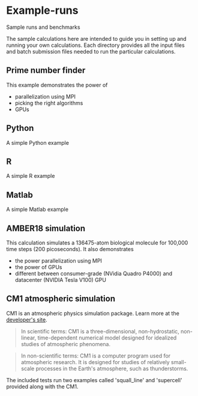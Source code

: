 # Example-runs
Sample runs and benchmarks

The sample calculations here are intended to guide you in setting up and running your own
calculations. Each directory provides all the input files and batch submission files needed to run
the particular calculations.

## Prime number finder
This example demonstrates the power of 
- parallelization using MPI
- picking the right algorithms
- GPUs

## Python

A simple Python example
 

## R

A simple R example
 
## Matlab

A simple Matlab example
 

## AMBER18 simulation  
This calculation simulates a 136475-atom biological molecule for 100,000 time steps (200 picoseconds).
It also demonstrates 
- the power parallelization using MPI
- the power of GPUs
- different between consumer-grade (NVidia Quadro P4000) and datacenter (NVIDIA Tesla V100) GPU 


## CM1 atmospheric simulation  
CM1 is an atmospheric physics simulation package. Learn more at the [developer's
site](http://www2.mmm.ucar.edu/people/bryan/cm1/).

> In scientific terms:  CM1 is a three-dimensional, non-hydrostatic, non-linear, time-dependent numerical model designed for idealized studies of atmospheric phenomena.

> In non-scientific terms: CM1 is a computer program used for atmospheric research. It is designed for studies of relatively small-scale processes in the Earth's atmosphere, such as thunderstorms. 

The included tests run two examples called 'squall_line' and 'supercell' provided along with the
CM1. 



